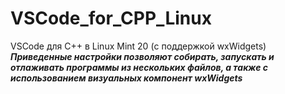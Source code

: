 # VSCode_for_CPP_Linux

VSCode для C++ в Linux Mint 20 (с поддержкой wxWidgets)
***Приведенные настройки позволяют собирать, запускать и отлаживать программы из нескольких файлов, а также с использованием визуальных компонент wxWidgets***

